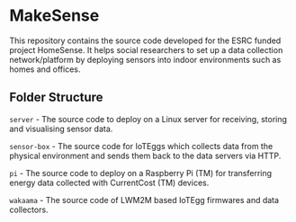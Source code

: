 MakeSense
=========

This repository contains the source code developed for the ESRC funded project HomeSense.
It helps social researchers to set up a data collection network/platform by deploying sensors into indoor environments such as homes and offices.

Folder Structure
----------------
`server` - The source code to deploy on a Linux server for receiving, storing and visualising sensor data.

`sensor-box` - The source code for IoTEggs which collects data from the physical environment and sends them back to the data servers via HTTP.

`pi` - The source code to deploy on a Raspberry Pi (TM) for transferring energy data collected with CurrentCost (TM) devices.

`wakaama` - The source code of LWM2M based IoTEgg firmwares and data collectors. 
